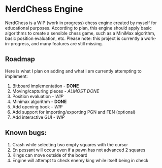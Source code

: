 # NerdChess Engine
NerdChess is a WIP (work in progress) chess engine created by myself for educational purposes. According to plan, this engine should apply
basic algorithms to create a sensible chess game, such as a MiniMax algorithm, basic position evaluation, etc. Please note: this project
is currently a work-in-progress, and many features are still missing.

## Roadmap
Here is what I plan on adding and what I am currently attempting to implement:
1. Bitboard implementation - **DONE**
2. Moving/capturing pieces - *ALMOST DONE*
3. Position evaluation - *WIP*
4. Minimax algorithm - **DONE**
5. Add opening book - *WIP*
7. Add support for importing/exporting PGN and FEN (optional)
8. Add interactive GUI - *WIP*
## Known bugs:
1. Crash while selecting two empty squares with the cursor
2. En pessant will occur even if a pawn has not advanced 2 squares
3. Kings can move outside of the board
4. Engine will attempt to check enemy king while itself being in check

